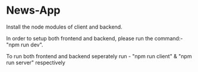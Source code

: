 # News-App

Install the node modules of client and backend.

In order to setup both frontend and backend, please run the command:- "npm run dev".

To run both frontend and backend seperately run - "npm run client"  &  "npm run server" respectively
